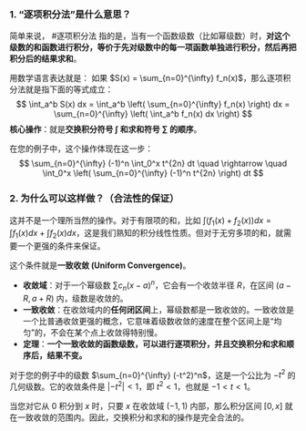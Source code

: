 ### 1. “逐项积分法”是什么意思？

简单来说， #逐项积分法 指的是，当有一个函数级数（比如幂级数）时，**对这个级数的和函数进行积分，等价于先对级数中的每一项函数单独进行积分，然后再把积分后的结果求和**。

用数学语言表达就是：
如果 $S(x) = \sum_{n=0}^{\infty} f_n(x)$，那么逐项积分法就是指下面的等式成立：
$$ \int_a^b S(x) dx = \int_a^b \left( \sum_{n=0}^{\infty} f_n(x) \right) dx = \sum_{n=0}^{\infty} \left( \int_a^b f_n(x) dx \right) $$
**核心操作**：就是**交换积分符号 $\int$ 和求和符号 $\sum$ 的顺序**。

在您的例子中，这个操作体现在这一步：
$$ \sum_{n=0}^{\infty} (-1)^n \int_0^x t^{2n} dt \quad \rightarrow \quad \int_0^x \left( \sum_{n=0}^{\infty} (-1)^n t^{2n} \right) dt $$

### 2. 为什么可以这样做？（合法性的保证）

这并不是一个理所当然的操作。对于有限项的和，比如 $\int (f_1(x) + f_2(x)) dx = \int f_1(x) dx + \int f_2(x) dx$，这是我们熟知的积分线性性质。但对于无穷多项的和，就需要一个更强的条件来保证。

这个条件就是**一致收敛 (Uniform Convergence)**。

*   **收敛域**：对于一个幂级数 $\sum c_n (x-a)^n$，它会有一个收敛半径 $R$，在区间 $(a-R, a+R)$ 内，级数是收敛的。
*   **一致收敛**：在收敛域内的**任何闭区间**上，幂级数都是一致收敛的。一致收敛是一个比普通收敛更强的概念，它意味着级数收敛的速度在整个区间上是“均匀”的，不会在某个点上收敛得特别慢。
*   **定理**：**一个一致收敛的函数级数，可以进行逐项积分，并且交换积分和求和顺序后，结果不变。**

对于您的例子中的级数 $\sum_{n=0}^{\infty} (-t^2)^n$，这是一个公比为 $-t^2$ 的几何级数。它的收敛条件是 $|-t^2| < 1$，即 $t^2 < 1$，也就是 $-1 < t < 1$。

当您对它从 $0$ 积分到 $x$ 时，只要 $x$ 在收敛域 $(-1, 1)$ 内部，那么积分区间 $[0, x]$ 就在一致收敛的范围内。因此，交换积分和求和的操作是完全合法的。

